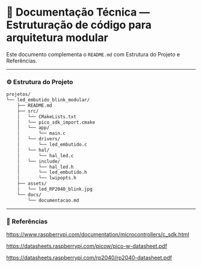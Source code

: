 # 📄 Documentação Técnica — Estruturação de código para arquitetura modular

Este documento complementa o `README.md` com Estrutura do Projeto e Referências.

---

### ⚙️ Estrutura do Projeto

```bash
projetos/
└── led_embutido_blink_modular/
    ├── README.md
    ├── src/
    │   └── CMakeLists.txt
    │   └── pico_sdk_import.cmake
    │   └── app/
    │       └── main.c
    │   └── drivers/
    │       └── led_embutido.c
    │   └── hal/
    │       └── hal_led.c
    │   └── include/
    │       └── hal_led.h
    │       └── led_embutido.h
    │       └── lwipopts.h
    ├── assets/
    │   └── led_RP2040_blink.jpg
    └── docs/
        └── documentacao.md
```

---

### 🧩 Referências

https://www.raspberrypi.com/documentation/microcontrollers/c_sdk.html

https://datasheets.raspberrypi.com/picow/pico-w-datasheet.pdf

https://datasheets.raspberrypi.com/rp2040/rp2040-datasheet.pdf
